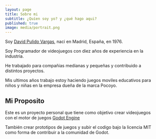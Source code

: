 ```yaml
---
layout: page
title: Sobre mi
subtitle: ¿Quíen soy yo? y ¿qué hago aqui?
published: true
image: media/portrait.png
---
```


Soy [David Pulido Vargas](https://www.linkedin.com/in/david-pulido-vargas-85278419/), naci en Madrid, España, en 1976.

Soy Programador de videojuegos con diez años de experiencia en la industria.

He trabajado para compañias medianas y pequeñas y contribuido a distintos proyectos.

Mis ultimos años trabajo estoy haciendo juegos moviles educativos para niños y niñas en la empresa dueña de la marca Pocoyo.

## **Mi Proposito**

Este es un proyecto personal que tiene como objetivo crear videojuegos con el motor de juegos [Godot Engine](https://godotengine.org/)

También crear prototipos de juegos y subir el codigo bajo la licencia MIT como forma de contribuir a la comunidad de Godot.
